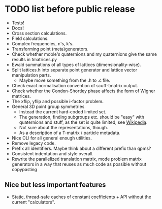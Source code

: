 TODO list before public release
===============================

- Tests!
- Docs!
- Cross section calculations.
- Field calculations.
- Complex frequencies, n's, k's.
- Transforming point (meta)generators.
- Check whether moble's quaternions and my 
  quaternions give the same results in tmatrices.py
- Ewald summations of all types of lattices (dimensionality-wise).
- Split lattices.h into separate point generator and lattice vector manipulation parts.
  * Maybe move something from the .h to .c file.
- Check exact normalisation convention of scuff-tmatrix output.
- Check whether the Condon-Shortley phase affects the form of Wigner matrices.
- The xflip, yflip and possible i-factor problem.
- General 3D point group symmetries.
  * Instead the current hard-coded limited set.
  * The generation, finding subgroups etc. should be "easy" with
    quaternions and stuff, as the  set is quite limited, 
    see [Wikipedia](https://en.wikipedia.org/wiki/Point_groups_in_three_dimensions).
  * Not sure about the representations, though.
  * As a description of a T-matrix / particle metadata.
- Nice CLI for all general enough utilities.
- Remove legacy code.
- Prefix all identifiers. Maybe think about a different prefix than qpms?
- Consistent indentation and style overall.
- Rewrite the parallelized translation matrix, mode problem matrix generators
  in a way that reuses as much code as possible without copypasting

Nice but less important features
--------------------------------

- Static, thread-safe caches of constant coefficients + API without the current "calculators".

